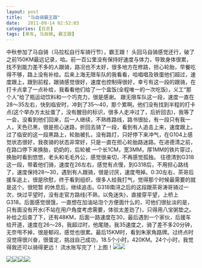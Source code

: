 ```yaml
---
layout: post
title:  "马自骑霸王跟"
date:   2011-09-14 02:52:03
categories: [日志]
tags: [单车, 马自骑, 霸王跟]
---
```


中秋参加了马自骑（马拉松自行车骑行节），霸王跟！ 头回马自骑感觉还行，破了之前150KM最远记录，哈。前一百公里没有保持好速度与体力，导致身体很累，找不到能力差不多的人跟骑，路况也不太好，很多地方在修路，担心轮胎，早餐吃得不够，路上没有补给。后来上海无限车队的我看看，哈唱唱及铁蛋他们超过，速度跟上，跟到前程，跟骑感觉很好，速度也控制得很好，幸亏有这一段的跟骑，在打卡点拿了一点补给，我看看他们给了一个盒饭(全程唯一的一次吃饭)，义工“那个人”给了瓶运动饮料和一个巧克力，很是感谢。 跟无限车队这一段，速度一直在28～35左右，快到临安时，冲到了35～40，那个累啊。他们没有找到半程的打卡点(这个举办方太扯蛋了，没有醒目的标识，很多人走冲过了，后折回去)，我等了一会，没看到他们回来，后一人继续，不熟练路线，路书很扯，有一段只有我一人，天色已黑，很是担心迷路，折回去骑了一段，看到有人追击上来，速度跟上。过了临安的这一段黑路上，轮胎被扎，没有路灯，只好停下来冲气，在G104上感觉状态很好，我夜骑的状态非常好，只是一直在担心轮胎路迷路。在进德清之前，在路口停下来换胎，奶奶的，后轮被 一个长1CM，宽3MM，厚1MM的铁片穿过，换胎时看到悠悠，老头和毛毛外公，感觉很亲切，不再感觉孤独。 往德清到G318这一段，带着他们骑，速度在26左右，感觉有点慢，到G318后，不用担心路线了，速度保持28～30，遇到有人跟骑，很是讨厌，速度甩掉。0:30左右，茶哥后援车追上，很是欣慰，终于看到组织，很多人给我打气，觉得那个时候最需要的就是这个。很短暂 的休息后，继续追击。G318南浔之后的这段跟茶哥涛哥骑过一次，快过平望时，没有走官方路线(不熟，以免迷失)，直接穿平望，上桥上G318。后面感觉很饿，一直想在加油站泡个方便面什么的，可他们很扯淡的是，只有面没有开水(不站在用户角度考虑需要，体验太差劲了)，只得用八宝粥垫之。 补给之后查了下，还有48KM，后面一路速度在30，最后遇到一个家伙，后援车给开道，速度在26～28，我超过时，他尾随，我35速度之，骑了差不多20分钟，无奈甩不掉，很是郁闷，感觉也很累。最后15KM时，看到朱家角路牌。过终点时没觉得很兴奋，很蛋定，挑战自己成功，18.5个小时，420KM。24个小时，我觉得我还可以骑得更远！ 流水账写完了！上图！![](http://farm7.static.flickr.com/6183/6146075110_2b553ae48f_z.jpg)![](http://farm7.static.flickr.com/6074/6145525683_b62ba6015f_z.jpg)

![](http://farm7.static.flickr.com/6159/6174001403_e4a12428e9_z.jpg)![](http://farm7.static.flickr.com/6061/6146074342_d5951a2b8a_z.jpg)![](http://farm7.static.flickr.com/6085/6146074648_a64b62cc4b_z.jpg)![](http://farm7.static.flickr.com/6077/6146075958_10f75e8a11_z.jpg)